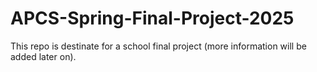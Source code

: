 # APCS-Spring-Final-Project-2025
This repo is destinate for a school final project (more information will be added later on).

